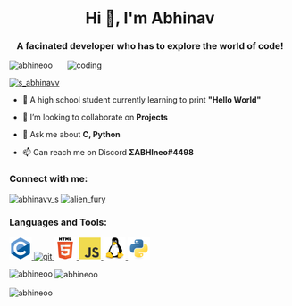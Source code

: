 <h1 align="center">Hi 👋, I'm Abhinav</h1>
<h3 align="center">A facinated developer who has to explore the world of code!</h3>
<img align="right" width=400 alt="coding" src="https://gifdb.com/images/high/coding-animated-laptop-flow-stream-ja04010rm5o68zfk.gif">

<p align="left"> <img src="https://komarev.com/ghpvc/?username=abhineoo&label=Profile%20views&color=0e75b6&style=flat" alt="abhineoo" /> </p>

<p align="left"> <a href="https://twitter.com/abhinavv_s" target="blank"><img src="https://img.shields.io/twitter/follow/abhinavv_s?logo=twitter&style=for-the-badge" alt="s_abhinavv" /></a> </p>

- 🌱 A high school student currently learning to print __"Hello World"__
 
- 👯 I’m looking to collaborate on **Projects**

- 💬 Ask me about **C, Python**

- 📫 Can reach me on Discord **ΣABHIneo#4498**

<h3 align="left">Connect with me:</h3>
<p align="left">
<a href="https://twitter.com/abhinavv_s" target="blank"><img align="center" src="https://raw.githubusercontent.com/rahuldkjain/github-profile-readme-generator/master/src/images/icons/Social/twitter.svg" alt="abhinavv_s" height="30" width="40" /></a>
<a href="https://instagram.com/alien_fury" target="blank"><img align="center" src="https://raw.githubusercontent.com/rahuldkjain/github-profile-readme-generator/master/src/images/icons/Social/instagram.svg" alt="alien_fury" height="30" width="40" /></a>
</p>

<h3 align="left">Languages and Tools:</h3>
<p align="left"> <a href="https://www.cprogramming.com/" target="_blank" rel="noreferrer"> <img src="https://raw.githubusercontent.com/devicons/devicon/master/icons/c/c-original.svg" alt="c" width="40" height="40"/> </a> <a href="https://git-scm.com/" target="_blank" rel="noreferrer"> <img src="https://www.vectorlogo.zone/logos/git-scm/git-scm-icon.svg" alt="git" width="40" height="40"/> </a> <a href="https://www.w3.org/html/" target="_blank" rel="noreferrer"> <img src="https://raw.githubusercontent.com/devicons/devicon/master/icons/html5/html5-original-wordmark.svg" alt="html5" width="40" height="40"/> </a> <a href="https://developer.mozilla.org/en-US/docs/Web/JavaScript" target="_blank" rel="noreferrer"> <img src="https://raw.githubusercontent.com/devicons/devicon/master/icons/javascript/javascript-original.svg" alt="javascript" width="40" height="40"/> </a> <a href="https://www.linux.org/" target="_blank" rel="noreferrer"> <img src="https://raw.githubusercontent.com/devicons/devicon/master/icons/linux/linux-original.svg" alt="linux" width="40" height="40"/> </a> <a href="https://www.python.org" target="_blank" rel="noreferrer"> <img src="https://raw.githubusercontent.com/devicons/devicon/master/icons/python/python-original.svg" alt="python" width="40" height="40"/> </a> </p>

<p><img align="left" src="https://github-readme-stats.vercel.app/api/top-langs?username=abhineoo&show_icons=true&locale=en&layout=compact" alt="abhineoo" /></p>

<p>&nbsp;<img align="center" src="https://github-readme-stats.vercel.app/api?username=abhineoo&show_icons=true&locale=en" alt="abhineoo" /></p>

<p><img align="center" src="https://github-readme-streak-stats.herokuapp.com/?user=abhineoo&" alt="abhineoo" /></p>

